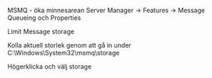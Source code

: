 

MSMQ - öka minnesarean
Server Manager -> Features -> Message Queueing och Properties

Limit Message storage

Kolla aktuell storlek genom att gå in under
C:\Windows\System32\msmq\storage

Högerklicka och välj storage
